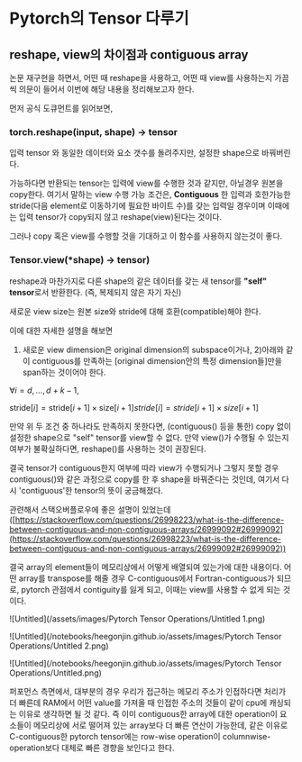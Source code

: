 # Pytorch의 Tensor 다루기

## reshape, view의 차이점과 contiguous array

논문 재구현을 하면서, 어떤 때 reshape을 사용하고, 어떤 때 view를 사용하는지 가끔씩 의문이 들어서 이번에 해당 내용을 정리해보고자 한다.

먼저 공식 도큐먼트를 읽어보면,

### torch.reshape(input, shape) → tensor

입력 tensor 와 동일한 데이터와 요소 갯수를 돌려주지만, 설정한 shape으로 바꿔버린다.

가능하다면 반환되는 tensor는 입력에 view를 수행한 것과 같지만, 아닐경우 원본을 copy한다.
여기서 말하는 view 수행 가능 조건은, **Contiguous** 한 입력과 호한가능한 stride(다음 element로 이동하기에 필요한 바이트 수)를 갖는 입력일 경우이며 이때에는 입력 tensor가 copy되지 않고 reshape(view)된다는 것이다.

그러나 copy 혹은 view를 수행할 것을 기대하고 이 함수를 사용하지 않는것이 좋다.

### Tensor.view(*shape) → tensor)

reshape과 마찬가지로 다른 shape의 같은 데이터를 갖는 새 tensor를 **"self" tensor**로서 반환한다. (즉, 복제되지 않은 자기 자신)

새로운 view size는 원본 size와 stride에 대해 호환(compatible)해야 한다.

이에 대한 자세한 설명을 해보면
1) 새로운 view dimension은 original dimension의 subspace이거나, 
2)아래와 같이 contiguous를 만족하는 [original dimension안의 특정 dimension들]만을 span하는 것이어야 한다.

$∀i=d,…,d+k−1,$

$\text{stride}[i] = \text{stride}[i+1] \times \text{size}[i+1]stride[i]=stride[i+1]×size[i+1]$

만약 위 두 조건 중 하나라도 만족하지 못한다면, (contiguous() 등을 통한) copy 없이 설정한 shape으로 "self" tensor를 view할 수 없다. 만약 view()가 수행될 수 있는지 여부가 불확실하다면, reshape()를 사용하는 것이 권장된다. 

결국 tensor가 contiguous한지 여부에 따라 view가 수행되거나 그렇지 못할 경우 contiguous()와 같은 과정으로 copy를 한 후 shape을 바꿔준다는 것인데, 
여기서 다시 'contiguous'한 tensor의 뜻이 궁금해졌다.

관련해서 스택오버플로우에 좋은 설명이 있었는데 ([https://stackoverflow.com/questions/26998223/what-is-the-difference-between-contiguous-and-non-contiguous-arrays/26999092#26999092](https://stackoverflow.com/questions/26998223/what-is-the-difference-between-contiguous-and-non-contiguous-arrays/26999092#26999092))

결국 array의 element들이 메모리상에서 어떻게 배열되여 있는가에 대한 내용이다.
어떤 array를 transpose를 해줄 경우 C-contiguous에서 Fortran-contiguous가 되므로, pytorch 관점에서 contiguity를 잃게 되고, 이때는 view를 사용할 수 없게 되는 것이다.

![Untitled](/assets/images/Pytorch Tensor Operations/Untitled 1.png)

![Untitled](/notebooks/heegonjin.github.io/assets/images/Pytorch Tensor Operations/Untitled 2.png)

![Untitled](/notebooks/heegonjin.github.io/assets/images/Pytorch Tensor Operations/Untitled.png)

퍼포먼스 측면에서, 대부분의 경우 우리가 접근하는 메모리 주소가 인접하다면 처리가 더 빠른데 RAM에서 어떤 value를 가져올 때 인접한 주소의 것들이 같이 cpu에 캐싱되는 이유로 생각하면 될 것 같다. 즉 이미 contiguous한 array에 대한 operation이 요소들이 메모리상에 서로 떨어져 있는 array보다 더 빠른 연산이 가능한데, 같은 이유로 C-contiguous한 pytorch tensor에는 row-wise operation이 columnwise-operation보다 대체로 빠른 경향을 보인다고 한다.